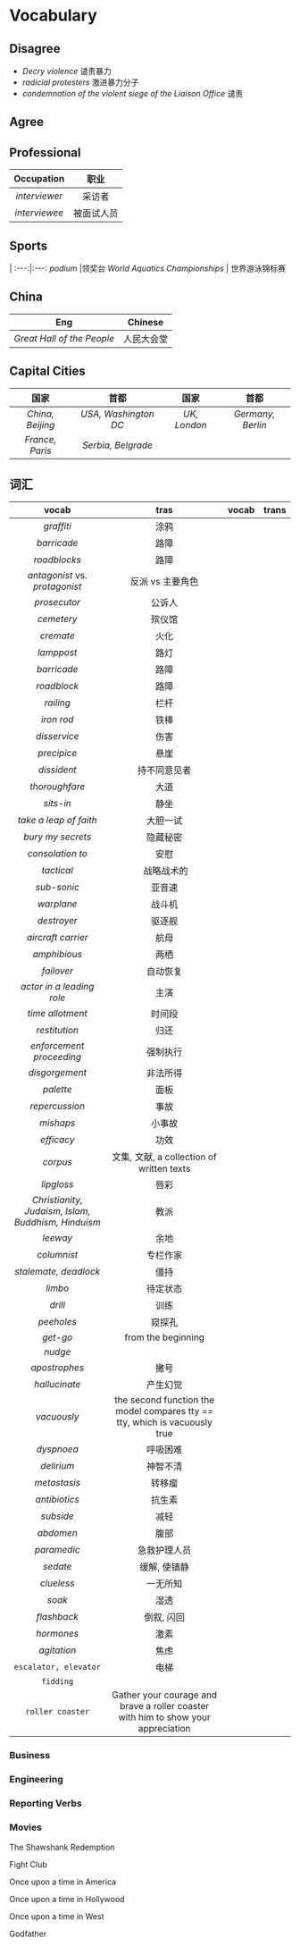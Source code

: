 # Vocabulary 

## Disagree
- _Decry violence_ 谴责暴力
- _radicial protesters_ 激进暴力分子
- _condemnation of the violent siege of the Liaison Office_ 谴责

## Agree


## Professional 
Occupation|职业
:---:|:---:
_interviewer_ | 采访者 
_interviewee_ | 被面试人员 

## Sports
|
:---:|:---:
_podium_ |领奖台 
_World Aquatics Championships_ | 世界游泳锦标赛

## China
Eng|Chinese
:---:|:---:
_Great Hall of the People_ | 人民大会堂

## Capital Cities
国家|首都|国家|首都
:---:|:---:|:---:|:---:
_China, Beijing_|_USA, Washington DC_ |_UK, London_|_Germany, Berlin_
_France, Paris_|_Serbia, Belgrade_|


## 词汇

vocab|tras|vocab|trans
:---:|:---:|:---:|:---:
_graffiti_ |涂鸦| | 
_barricade_ |路障
_roadblocks_ |路障
_antagonist_ vs. _protagonist_ |反派 vs 主要角色
_prosecutor_ |公诉人
_cemetery_ |殡仪馆
_cremate_ |火化
_lamppost_ |路灯
_barricade_ |路障
_roadblock_ |路障
_railing_ |栏杆
_iron rod_ |铁棒 
_disservice_|伤害
_precipice_|悬崖
_dissident_|持不同意见者
_thoroughfare_|大道
_sits-in_|静坐
_take a leap of faith_|大胆一试
_bury my secrets_|隐藏秘密
_consolation to_ |安慰
_tactical_| 战略战术的
_sub-sonic_|亚音速
_warplane_|战斗机
_destroyer_|驱逐舰
_aircraft carrier_|航母
_amphibious_|两栖
_failover_|自动恢复
_actor in a leading role_|主演
_time allotment_|时间段
_restitution_|归还
_enforcement proceeding_|强制执行
_disgorgement_|非法所得
_palette_|面板
_repercussion_|事故
_mishaps_|小事故
_efficacy_|功效
_corpus_|文集, 文献, a collection of written texts
_lipgloss_|唇彩
_Christianity, Judaism, Islam, Buddhism, Hinduism_|教派
_leeway_| 余地
_columnist_|专栏作家
_stalemate, deadlock_ | 僵持
_limbo_|待定状态
_drill_|训练
_peeholes_|窥探孔
_get-go_|from the beginning
_nudge_|
_apostrophes_|撇号
_hallucinate_|产生幻觉
_vacuously_| the second function the model compares tty == tty, which is vacuously true
_dyspnoea_|呼吸困难
_delirium_|神智不清
_metastasis_|转移瘤
_antibiotics_|抗生素
_subside_|减轻
_abdomen_|腹部
_paramedic_|急救护理人员
_sedate_|缓解, 使镇静
_clueless_|一无所知
_soak_|湿透
_flashback_|倒叙, 闪回
_hormones_|激素
_agitation_|焦虑
`escalator, elevator`|电梯
`fidding`|
`roller coaster`|Gather your courage and brave a roller coaster with him to show your appreciation


### Business 

### Engineering

### Reporting Verbs

### Movies
The Shawshank Redemption

Fight Club

Once upon a time in America

Once upon a time in Hollywood

Once upon a time in West

Godfather




